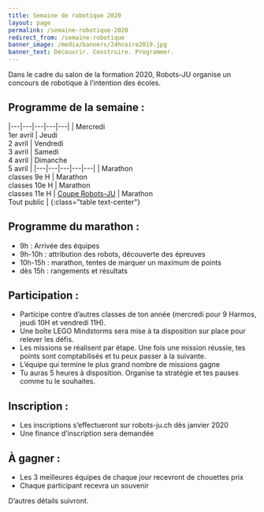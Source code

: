 ```yaml
---
title: Semaine de robotique 2020
layout: page
permalink: /semaine-robotique-2020
redirect_from: /semaine-robotique
banner_image: /media/banners/24hcoire2019.jpg
banner_text: Découvrir. Construire. Programmer.
---
```


Dans le cadre du salon de la formation 2020, Robots-JU organise un concours de robotique à l’intention des écoles.

## Programme de la semaine :

|---|---|---|---|---|
| Mercredi<br>1er avril | Jeudi<br>2 avril | Vendredi<br>3 avril | Samedi<br>4 avril | Dimanche<br>5 avril |
|---|---|---|---|---|
| Marathon<br>classes 9e H | Marathon<br>classes 10e H | Marathon<br>classes 11e H | [Coupe Robots-JU](https://coupe.robots-ju.ch/) | Marathon<br>Tout public |
{:class="table text-center"}

## Programme du marathon :

-  9h : Arrivée des équipes
-  9h-10h : attribution des robots, découverte des épreuves
-  10h-15h : marathon, tentes de marquer un maximum de points
-  dès 15h : rangements et résultats

## Participation :

-  Participe contre d’autres classes de ton année (mercredi pour 9 Harmos, jeudi 10H et vendredi 11H).
-  Une boîte LEGO Mindstorms sera mise à ta disposition sur place pour relever les défis.
-  Les missions se réalisent par étape. Une fois une mission réussie, tes points sont comptabilisés et tu peux passer à la suivante.
-  L’équipe qui termine le plus grand nombre de missions gagne
-  Tu auras 5 heures à disposition. Organise ta stratégie et tes pauses comme tu le souhaites.

## Inscription :

-  Les inscriptions s’effectueront sur robots-ju.ch dès janvier 2020
-  Une finance d’inscription sera demandée

## À gagner :

-  Les 3 meilleures équipes de chaque jour recevront de chouettes prix
-  Chaque participant recevra un souvenir

D’autres détails suivront.
